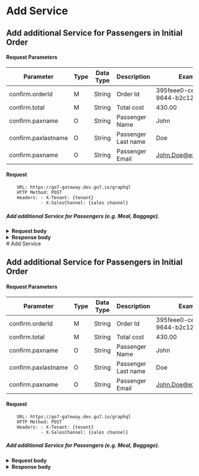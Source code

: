 # Add Service

## Add additional Service for Passengers in Initial Order

#### Request Parameters

| Parameter           | Type | Data Type | Description         | Example                              |
|---------------------|------|-----------|---------------------|--------------------------------------|
| confirm.orderId     | M    | String    | Order Id            | 395feee0-ce6c-491b-9644-b2c120d868d3 |
| confirm.total       | M    | String    | Total cost          | 430.00                               |
| confirm.paxname     | O    | String    | Passenger Name      | John                                 |
| confirm.paxlastname | O    | String    | Passenger Last name | Doe                                  |
| confirm.paxname     | O    | String    | Passenger Email     | John.Doe@example.com                 |


#### Request
````shell
    URL: https://go7-gateway.dev.go7.io/graphql
    HTTP Method: POST
    Headers: - X-Tenant: {tenant}
             - X-SalesChannel: {sales channel}
````

##### Add additional Service for Passengers (e.g. Meal, Baggage).

<details>
  <summary><b>Request body</b></summary>

```json
mutation (
    $orderId: ID!
    $total: BigDecimal!
    $paxname: String!
    $paxlastname: String!
    $paxemail: String!
) {
    payment: confirm(
        request: {
            orderId: $orderId
            paymentOption: {
                paymentType: CASH
                paymentMethod: CASH
                name: "CASH"
                paymentFeeAmount: 0
                paymentFeeCurrency: "USD"
                description: "empty"
                providerName: null
                submitMethod: null
                totalAmount: $total
                totalCurrency: "USD"
            }
            buyer: {
                firstName: $paxname
                lastName: $paxlastname
                countryCode: { code: "US" }
                city: "Kyiv"
                address: "Random Str, 69"
                postalCode: "02140"
                phone: "+380601233344"
                email: $paxemail
                locale: "ENGLISH"
            }
            clientRedirectUri: "http://localhost:8080"
        }
    ) {
        id
        createDateTime
        expirationDateTime
        paymentTransactionType
        purchaseId
        buyer {
            firstName
            lastName
            countryCode
            city
            address
            postalCode
            phone
            email
            locale
        }
        salesChannel
        route {
            departureAirport {
                code
            }
            arrivalAirport {
                code
            }
        }
        orderId
        externalOrderId
        recordLocator
        totalInOrderAmount
        totalInOrderCurrency
        addendumData
        paymentConfigurationName
        paymentType
        paymentMethod
        paymentFeeAmount
        paymentFeeCurrency
        totalAmount
        totalCurrency
        comment
        providerTransaction {
            id
            externalProviderTransactionId
            transactionStatus
            paymentDateTime
            failureReason
            additionalData
            redirectUrl
            acsUrl
            paReq
            creditCardType
            creditCardNumber
            capturedAmount
            capturedCurrency
        }
        clientRedirectUri
        cancellationReason
        version
        airlineData {
            passengerFirstName
            passengerLastName
            passengerType
            genderCode
            passengerBirthDate
            ticketDataList {
                origin
                destination
                carrier
                clazz
                fareBasis
                flightNumber
                departureDate
                arrivalDate
                ticketNumber {
                    accountingCode
                    number
                }
                descrCode
                couponNumber
                taxes {
                    taxCode
                    name
                    total {
                        currency
                        amount
                    }
                }
                ancillaries {
                    ancillaryCode
                    ancillaryDesc
                    totalAmount
                    baseAmount
                    taxTotal
                }
            }
        }
    }
}
```

</details>

<details>
  <summary><b>Response body</b></summary>

```graphql
```
</details>
# Add Service

## Add additional Service for Passengers in Initial Order

#### Request Parameters

| Parameter           | Type | Data Type | Description         | Example                              |
|---------------------|------|-----------|---------------------|--------------------------------------|
| confirm.orderId     | M    | String    | Order Id            | 395feee0-ce6c-491b-9644-b2c120d868d3 |
| confirm.total       | M    | String    | Total cost          | 430.00                               |
| confirm.paxname     | O    | String    | Passenger Name      | John                                 |
| confirm.paxlastname | O    | String    | Passenger Last name | Doe                                  |
| confirm.paxname     | O    | String    | Passenger Email     | John.Doe@example.com                 |


#### Request
````shell
    URL: https://go7-gateway.dev.go7.io/graphql
    HTTP Method: POST
    Headers: - X-Tenant: {tenant}
             - X-SalesChannel: {sales channel}
````

##### Add additional Service for Passengers (e.g. Meal, Baggage).

<details>
  <summary><b>Request body</b></summary>

```json
mutation (
    $orderId: ID!
    $total: BigDecimal!
    $paxname: String!
    $paxlastname: String!
    $paxemail: String!
) {
    payment: confirm(
        request: {
            orderId: $orderId
            paymentOption: {
                paymentType: CASH
                paymentMethod: CASH
                name: "CASH"
                paymentFeeAmount: 0
                paymentFeeCurrency: "USD"
                description: "empty"
                providerName: null
                submitMethod: null
                totalAmount: $total
                totalCurrency: "USD"
            }
            buyer: {
                firstName: $paxname
                lastName: $paxlastname
                countryCode: { code: "US" }
                city: "Kyiv"
                address: "Random Str, 69"
                postalCode: "02140"
                phone: "+380601233344"
                email: $paxemail
                locale: "ENGLISH"
            }
            clientRedirectUri: "http://localhost:8080"
        }
    ) {
        id
        createDateTime
        expirationDateTime
        paymentTransactionType
        purchaseId
        buyer {
            firstName
            lastName
            countryCode
            city
            address
            postalCode
            phone
            email
            locale
        }
        salesChannel
        route {
            departureAirport {
                code
            }
            arrivalAirport {
                code
            }
        }
        orderId
        externalOrderId
        recordLocator
        totalInOrderAmount
        totalInOrderCurrency
        addendumData
        paymentConfigurationName
        paymentType
        paymentMethod
        paymentFeeAmount
        paymentFeeCurrency
        totalAmount
        totalCurrency
        comment
        providerTransaction {
            id
            externalProviderTransactionId
            transactionStatus
            paymentDateTime
            failureReason
            additionalData
            redirectUrl
            acsUrl
            paReq
            creditCardType
            creditCardNumber
            capturedAmount
            capturedCurrency
        }
        clientRedirectUri
        cancellationReason
        version
        airlineData {
            passengerFirstName
            passengerLastName
            passengerType
            genderCode
            passengerBirthDate
            ticketDataList {
                origin
                destination
                carrier
                clazz
                fareBasis
                flightNumber
                departureDate
                arrivalDate
                ticketNumber {
                    accountingCode
                    number
                }
                descrCode
                couponNumber
                taxes {
                    taxCode
                    name
                    total {
                        currency
                        amount
                    }
                }
                ancillaries {
                    ancillaryCode
                    ancillaryDesc
                    totalAmount
                    baseAmount
                    taxTotal
                }
            }
        }
    }
}
```
</details>

<details>
  <summary><b>Response body</b></summary>

```graphql
```
</details>
